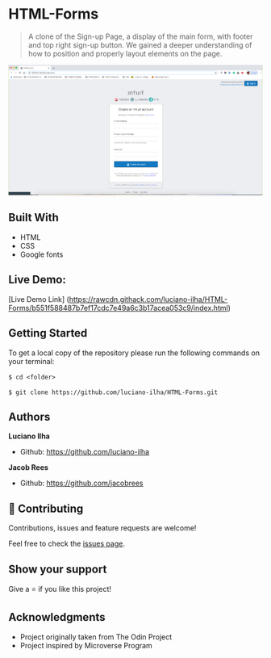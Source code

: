 # HTML-Forms

> A clone of the Sign-up Page, a display of the main form, with footer and top right sign-up button.
> We gained a deeper understanding of how to position and properly layout elements on the page.

![Screenshot](images/HTML-Forms-Screenshot.png)


## Built With

- HTML
- CSS
- Google fonts


## Live Demo:

[Live Demo Link] (https://rawcdn.githack.com/luciano-ilha/HTML-Forms/b551f588487b7ef17cdc7e49a6c3b17acea053c9/index.html)


## Getting Started

To get a local copy of the repository please run the following commands on your terminal:

```
$ cd <folder>
```

```
$ git clone https://github.com/luciano-ilha/HTML-Forms.git
```

## Authors

**Luciano Ilha**

- Github: https://github.com/luciano-ilha

**Jacob Rees**
- Github: https://github.com/jacobrees



## 🤝 Contributing

Contributions, issues and feature requests are welcome!

Feel free to check the [issues page](https://github.com/luciano-ilha/HTML-Forms/issues).

## Show your support

Give a ⭐️ if you like this project!

## Acknowledgments

- Project originally taken from The Odin Project
- Project inspired by Microverse Program
